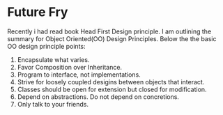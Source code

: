 # Future Fry
Recently i had read book Head First Design principle. I am outlining the summary for Object Oriented(OO) Design Principles. Below the the basic OO design principle points:

  1. Encapsulate what varies.
  2. Favor Composition over Inheritance.
  3. Program to interface, not implementations.
  4. Strive for loosely coupled desigins between objects that interact.
  5. Classes should be open for extension but closed for modification.
  6. Depend on abstractions. Do not depend on concretions.
  7. Only talk to your friends.
